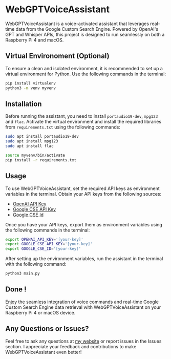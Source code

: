# WebGPTVoiceAssistant
WebGPTVoiceAssistant is a voice-activated assistant that leverages real-time data from the Google Custom Search Engine. Powered by OpenAI's GPT and Whisper APIs, this project is designed to run seamlessly on both a Raspberry Pi 4 and macOS.

## Virtual Environoment (Optional)
To ensure a clean and isolated environment, it is recommended to set up a virtual environment for Python. Use the following commands in the terminal:
```bash
pip install virtualenv
python3 -m venv myvenv
```

## Installation
Before running the assistant, you need to install `portaudio19-dev`, `mpg123` and `flac`. Activate the virtual environment and install the required libraries from `requirements.txt` using the following commands:
```bash
sudo apt install portaudio19-dev
sudo apt install mpg123
sudo apt install flac

source myvenv/bin/activate
pip install -r requirements.txt
```

## Usage
To use WebGPTVoiceAssistant, set the required API keys as environment variables in the terminal. Obtain your API keys from the following sources:
- [OpenAI API Key](https://platform.openai.com/account/api-keys)
- [Google CSE API Key](https://programmablesearchengine.google.com/controlpanel/all)
- [Google CSE Id](https://developers.google.com/custom-search/v1/introduction)

Once you have your API keys, export them as environment variables using the following commands in the terminal:
```bash
export OPENAI_API_KEY='[your-key]'
export GOOGLE_CSE_API_KEY='[your-key]'
export GOOGLE_CSE_ID='[your-key]'
```

After setting up the environment variables, run the assistant in the terminal with the following command:
```bash
python3 main.py
```

## Done !
Enjoy the seamless integration of voice commands and real-time Google Custom Search Engine data retrieval with WebGPTVoiceAssistant on your Raspberry Pi 4 or macOS device.

## Any Questions or Issues?
Feel free to ask any questions at [my website](https://haavish.com) or report issues in the Issues section. I appreciate your feedback and contributions to make WebGPTVoiceAssistant even better!

